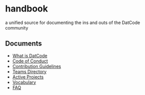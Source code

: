 # handbook
a unified source for documenting the ins and outs of the DatCode community

## Documents
* [What is DatCode]()
* [Code of Conduct](https://github.com/gitdatcode/handbook/blob/master/code-of-conduct.md)
* [Contribution Guidelines](https://github.com/gitdatcode/handbook/blob/master/contribution-guidelines.md)
* [Teams Directory](https://github.com/gitdatcode/handbook/blob/master/teams-directory.md)
* [Active Projects]()
* [Vocabulary]()
* [FAQ]()

